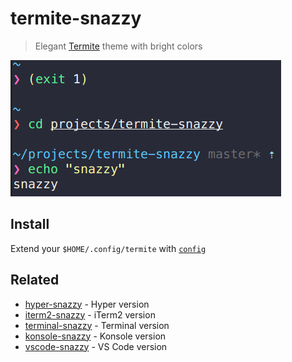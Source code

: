 # termite-snazzy

> Elegant [Termite](https://github.com/thestinger/termite) theme with bright colors

![](termite-snazzy.png)

## Install

Extend your `$HOME/.config/termite` with [`config`](https://raw.githubusercontent.com/kbobrowski/termite-snazzy/master/config)

## Related

- [hyper-snazzy](https://github.com/sindresorhus/hyper-snazzy) - Hyper version
- [iterm2-snazzy](https://github.com/sindresorhus/iterm2-snazzy) - iTerm2 version
- [terminal-snazzy](https://github.com/sindresorhus/terminal-snazzy) - Terminal version
- [konsole-snazzy](https://github.com/miedzinski/konsole-snazzy) - Konsole version
- [vscode-snazzy](https://github.com/Tyriar/vscode-snazzy) - VS Code version
